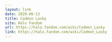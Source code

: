 ```yaml
---
layout: link
date: 2020-06-13
title: Cadmon Lasky
site: Halo Fandom
url: https://halo.fandom.com/wiki/Cadmon_Lasky
link: https://halo.fandom.com/wiki/Cadmon_Lasky
---
```

